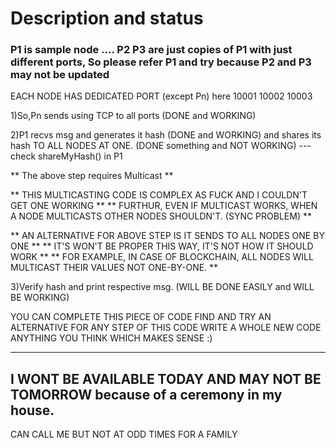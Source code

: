 # Description and status

### P1 is sample node .... P2 P3 are just copies of P1 with just different ports, So please refer P1 and try because P2 and P3 may not be updated



EACH NODE HAS DEDICATED PORT (except Pn)
here 10001 10002 10003

1)So,Pn sends using TCP to all ports (DONE and WORKING)

2)P1 recvs msg and generates it hash (DONE and WORKING)
  and shares its hash TO ALL NODES AT ONE. (DONE something and NOT WORKING) --- check shareMyHash() in P1

** The above step requires Multicast **

** THIS MULTICASTING CODE IS COMPLEX AS FUCK AND I COULDN'T GET ONE WORKING **
** FURTHUR, EVEN IF MULTICAST WORKS, WHEN A NODE MULTICASTS OTHER NODES SHOULDN'T. (SYNC PROBLEM) **


** AN ALTERNATIVE FOR ABOVE STEP IS IT SENDS TO ALL NODES ONE BY ONE **
** IT'S WON'T BE PROPER THIS WAY, IT'S NOT HOW IT SHOULD WORK **
** FOR EXAMPLE, IN CASE OF BLOCKCHAIN, ALL NODES WILL MULTICAST THEIR VALUES NOT ONE-BY-ONE. **

3)Verify hash and print respective msg. (WILL BE DONE EASILY and WILL BE WORKING)


YOU CAN
          COMPLETE THIS PIECE OF CODE
          FIND AND TRY AN ALTERNATIVE FOR ANY STEP OF THIS CODE
          WRITE A WHOLE NEW CODE
          ANYTHING YOU THINK WHICH MAKES SENSE :)
          
          
          
          
          
          
          
          
          
________________________________________________________________________
## I WONT BE AVAILABLE TODAY AND MAY NOT BE TOMORROW because of a ceremony in my house.
CAN CALL ME BUT NOT AT ODD TIMES FOR A FAMILY
